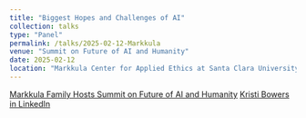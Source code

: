```yaml
---
title: "Biggest Hopes and Challenges of AI"
collection: talks
type: "Panel"
permalink: /talks/2025-02-12-Markkula
venue: "Summit on Future of AI and Humanity"
date: 2025-02-12
location: "Markkula Center for Applied Ethics at Santa Clara University"
---
```


[Markkula Family Hosts Summit on Future of AI and Humanity](https://www.scu.edu/ethics/about-the-center/center-news/markkula-family-hosts-summit-on-future-of-ai-and-humanity/)
[Kristi Bowers in LinkedIn](https://www.linkedin.com/feed/update/urn:li:activity:7297546253280677888/)
